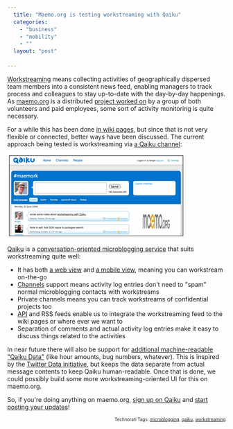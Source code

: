 ```yaml
---
  title: "Maemo.org is testing workstreaming with Qaiku"
  categories: 
    - "business"
    - "mobility"
    - ""
  layout: "post"

---
```

<p>
<a href="http://webworkerdaily.com/2007/03/03/workstreaming-the-new-face-time/">Workstreaming</a> means collecting activities of geographically dispersed team members into a consistent news feed, enabling managers to track process and colleagues to stay up-to-date with the day-by-day happenings. As <a href="http://maemo.org/">maemo.org</a> is a distributed <a href="http://wiki.maemo.org/Maemo.org_Sprints">project worked on</a> by a group of both volunteers and paid employees, some sort of activity monitoring is quite necessary.
</p><p>
For a while this has been done <a href="http://wiki.maemo.org/Maemo.org_Sprints#Daily_reporting">in wiki pages</a>, but since that is not very flexible or connected, better ways have been discussed. The current approach being tested is workstreaming via <a href="http://www.qaiku.com/channels/show/maemork/">a Qaiku channel</a>:
</p><p>
<a href="/files/maemork-workstream.png"><img src="/files/maemork-workstream-tm.jpg" height="184" width="400" border="1" hspace="4" vspace="4" alt="#maemork workstream on Qaiku" title="#maemork workstream on Qaiku" /></a>
</p><p>
<a href="http://www.qaiku.com/">Qaiku</a> is a <a href="http://bergie.iki.fi/blog/microblogging-why_qaiku_might_do_what_twitter_and_brightkite_didn-t/">conversation-oriented microblogging service</a> that suits workstreaming quite well:
</p><ul>
<li>It has both <a href="http://www.qaiku.com/">a web view</a> and <a href="http://m.qaiku.com/">a mobile view</a>, meaning you can workstream on-the-go</li>
<li><a href="http://www.qaiku.com/channels/">Channels</a> support means activity log entries don't need to "spam" normal microblogging contacts with workstreams</li>
<li>Private channels means you can track workstreams of confidential projects too</li>
<li><a href="http://www.qaiku.com/api/usage/">API</a> and RSS feeds enable us to integrate the workstreaming feed to the wiki pages or where ever we want to</li>
<li>Separation of comments and actual activity log entries make it easy to discuss things related to the activities</li>
</ul><p>
In near future there will also be support for <a href="http://www.qaiku.com/channels/show/Qaiku-api/view/1de5bfa5c5c83a65bfa11dea402d97edb6074ee74ee/">additional machine-readable "Qaiku Data"</a> (like hour amounts, bug numbers, whatever). This is inspired by the <a href="http://twitterdata.org/">Twitter Data initiative</a>, but keeps the data separate from actual message contents to keep Qaiku human-readable. Once that is done, we could possibly build some more workstreaming-oriented UI for this on maemo.org.
</p><p>
So, if you're doing anything on maemo.org, <a href="http://www.qaiku.com/settings/registration/">sign up on Qaiku</a> and <a href="http://www.qaiku.com/channels/show/maemork/">start posting your updates</a>!
</p>
<p style="text-align:right;font-size:10px;">Technorati Tags: <a href="http://www.technorati.com/tag/microblogging" rel="tag">microblogging</a>, <a href="http://www.technorati.com/tag/qaiku" rel="tag">qaiku</a>, <a href="http://www.technorati.com/tag/workstreaming" rel="tag">workstreaming</a></p>